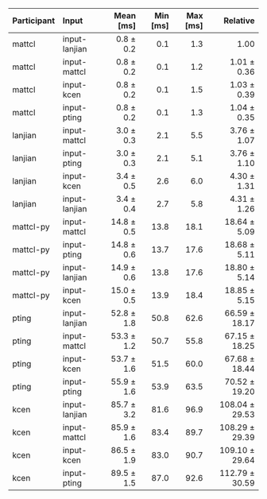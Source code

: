 | Participant | Input | Mean [ms] | Min [ms] | Max [ms] | Relative |
|:---|:---|---:|---:|---:|---:|
| mattcl | input-lanjian | 0.8 ± 0.2 | 0.1 | 1.3 | 1.00 |
| mattcl | input-mattcl | 0.8 ± 0.2 | 0.1 | 1.2 | 1.01 ± 0.36 |
| mattcl | input-kcen | 0.8 ± 0.2 | 0.1 | 1.5 | 1.03 ± 0.39 |
| mattcl | input-pting | 0.8 ± 0.2 | 0.1 | 1.3 | 1.04 ± 0.35 |
| lanjian | input-mattcl | 3.0 ± 0.3 | 2.1 | 5.5 | 3.76 ± 1.07 |
| lanjian | input-pting | 3.0 ± 0.3 | 2.1 | 5.1 | 3.76 ± 1.10 |
| lanjian | input-kcen | 3.4 ± 0.5 | 2.6 | 6.0 | 4.30 ± 1.31 |
| lanjian | input-lanjian | 3.4 ± 0.4 | 2.7 | 5.8 | 4.31 ± 1.26 |
| mattcl-py | input-mattcl | 14.8 ± 0.5 | 13.8 | 18.1 | 18.64 ± 5.09 |
| mattcl-py | input-pting | 14.8 ± 0.6 | 13.7 | 17.6 | 18.68 ± 5.11 |
| mattcl-py | input-lanjian | 14.9 ± 0.6 | 13.8 | 17.6 | 18.80 ± 5.14 |
| mattcl-py | input-kcen | 15.0 ± 0.5 | 13.9 | 18.4 | 18.85 ± 5.15 |
| pting | input-lanjian | 52.8 ± 1.8 | 50.8 | 62.6 | 66.59 ± 18.17 |
| pting | input-mattcl | 53.3 ± 1.2 | 50.7 | 55.8 | 67.15 ± 18.25 |
| pting | input-kcen | 53.7 ± 1.6 | 51.5 | 60.0 | 67.68 ± 18.44 |
| pting | input-pting | 55.9 ± 1.6 | 53.9 | 63.5 | 70.52 ± 19.20 |
| kcen | input-lanjian | 85.7 ± 3.2 | 81.6 | 96.9 | 108.04 ± 29.53 |
| kcen | input-mattcl | 85.9 ± 1.6 | 83.4 | 89.7 | 108.29 ± 29.39 |
| kcen | input-kcen | 86.5 ± 1.9 | 83.0 | 90.7 | 109.10 ± 29.64 |
| kcen | input-pting | 89.5 ± 1.5 | 87.0 | 92.6 | 112.79 ± 30.59 |
